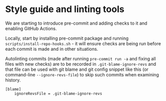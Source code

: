 # Style guide and linting tools

We are starting to introduce pre-commit and adding checks to it and enabling GitHub Actions.

Locally, start by installing pre-commit package and running `scripts/install-repo-hooks.sh` - it will ensure checks are being run before each commit is made and in other situations.

Autolinting commits (made after running `pre-commit run -a` and fixing all files with new checks) are to be recorded in `.git-blame-ignore-revs` and that file can be used with git blame and git config snippet like this (or command-line `--ignore-revs-file`) to skip such commits when examining history.

```
[blame]
	ignoreRevsFile = .git-blame-ignore-revs
```
